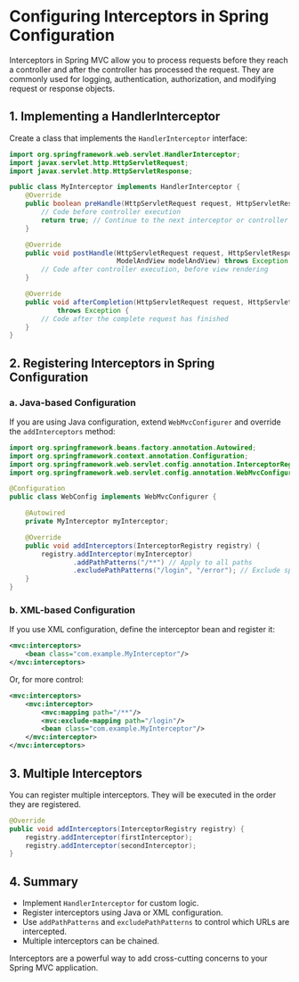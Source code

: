 # Configuring Interceptors in Spring Configuration

Interceptors in Spring MVC allow you to process requests before they reach a controller and after the controller has processed the request. They are commonly used for logging, authentication, authorization, and modifying request or response objects.

## 1. Implementing a HandlerInterceptor

Create a class that implements the `HandlerInterceptor` interface:

```java
import org.springframework.web.servlet.HandlerInterceptor;
import javax.servlet.http.HttpServletRequest;
import javax.servlet.http.HttpServletResponse;

public class MyInterceptor implements HandlerInterceptor {
    @Override
    public boolean preHandle(HttpServletRequest request, HttpServletResponse response, Object handler) throws Exception {
        // Code before controller execution
        return true; // Continue to the next interceptor or controller
    }

    @Override
    public void postHandle(HttpServletRequest request, HttpServletResponse response, Object handler,
                           ModelAndView modelAndView) throws Exception {
        // Code after controller execution, before view rendering
    }

    @Override
    public void afterCompletion(HttpServletRequest request, HttpServletResponse response, Object handler, Exception ex)
            throws Exception {
        // Code after the complete request has finished
    }
}
```

## 2. Registering Interceptors in Spring Configuration

### a. Java-based Configuration

If you are using Java configuration, extend `WebMvcConfigurer` and override the `addInterceptors` method:

```java
import org.springframework.beans.factory.annotation.Autowired;
import org.springframework.context.annotation.Configuration;
import org.springframework.web.servlet.config.annotation.InterceptorRegistry;
import org.springframework.web.servlet.config.annotation.WebMvcConfigurer;

@Configuration
public class WebConfig implements WebMvcConfigurer {

    @Autowired
    private MyInterceptor myInterceptor;

    @Override
    public void addInterceptors(InterceptorRegistry registry) {
        registry.addInterceptor(myInterceptor)
                .addPathPatterns("/**") // Apply to all paths
                .excludePathPatterns("/login", "/error"); // Exclude specific paths
    }
}
```

### b. XML-based Configuration

If you use XML configuration, define the interceptor bean and register it:

```xml
<mvc:interceptors>
    <bean class="com.example.MyInterceptor"/>
</mvc:interceptors>
```

Or, for more control:

```xml
<mvc:interceptors>
    <mvc:interceptor>
        <mvc:mapping path="/**"/>
        <mvc:exclude-mapping path="/login"/>
        <bean class="com.example.MyInterceptor"/>
    </mvc:interceptor>
</mvc:interceptors>
```

## 3. Multiple Interceptors

You can register multiple interceptors. They will be executed in the order they are registered.

```java
@Override
public void addInterceptors(InterceptorRegistry registry) {
    registry.addInterceptor(firstInterceptor);
    registry.addInterceptor(secondInterceptor);
}
```

## 4. Summary

- Implement `HandlerInterceptor` for custom logic.
- Register interceptors using Java or XML configuration.
- Use `addPathPatterns` and `excludePathPatterns` to control which URLs are intercepted.
- Multiple interceptors can be chained.

Interceptors are a powerful way to add cross-cutting concerns to your Spring MVC application.
